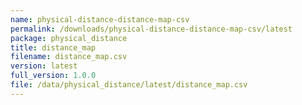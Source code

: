 ```yaml
---
name: physical-distance-distance-map-csv
permalink: /downloads/physical-distance-distance-map-csv/latest
package: physical_distance
title: distance_map
filename: distance_map.csv
version: latest
full_version: 1.0.0
file: /data/physical_distance/latest/distance_map.csv
---
```

